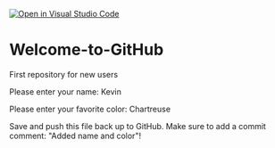 [![Open in Visual Studio Code](https://classroom.github.com/assets/open-in-vscode-f059dc9a6f8d3a56e377f745f24479a46679e63a5d9fe6f495e02850cd0d8118.svg)](https://classroom.github.com/online_ide?assignment_repo_id=6786927&assignment_repo_type=AssignmentRepo)
# Welcome-to-GitHub
First repository for new users

Please enter your name: Kevin

Please enter your favorite color: Chartreuse

Save and push this file back up to GitHub. 
Make sure to add a commit comment: "Added name and color"!
